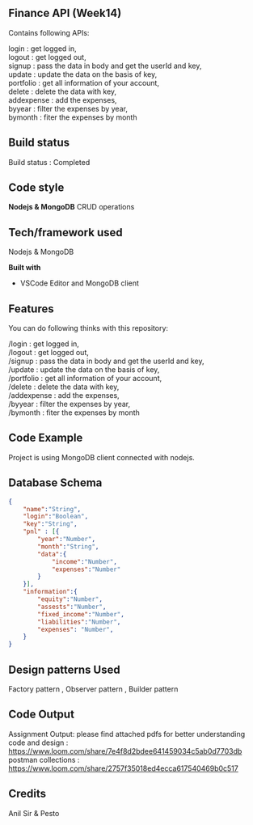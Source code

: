 ## Finance API (Week14)
Contains following APIs:

login : get logged in,  
logout : get logged out,  
signup : pass the data in body and get the userId and key,  
update : update the data on the basis of key,  
portfolio : get all information of your account,  
delete : delete the data with key,  
addexpense : add the expenses,  
byyear : filter the expenses by year,  
bymonth : fiter the expenses by month  


## Build status

Build status : Completed

## Code style

**Nodejs & MongoDB**
	CRUD operations

## Tech/framework used

Nodejs & MongoDB

**Built with**

-   VSCode Editor and MongoDB client

## Features

You can do following thinks with this repository:

/login : get logged in,  
/logout : get logged out,  
/signup : pass the data in body and get the userId and key,  
/update : update the data on the basis of key,  
/portfolio : get all information of your account,  
/delete : delete the data with key,  
/addexpense : add the expenses,  
/byyear : filter the expenses by year,  
/bymonth : fiter the expenses by month  

## Code Example

Project is using MongoDB client connected with nodejs.

## Database Schema
```json
{
    "name":"String",
    "login":"Boolean",
    "key":"String",
    "pnl" : [{
        "year":"Number",
        "month":"String",
        "data":{
            "income":"Number",
            "expenses":"Number"
        }
    }],
    "information":{
	    "equity":"Number",
	    "assests":"Number",
	    "fixed_income":"Number",
	    "liabilities":"Number",
	    "expenses": "Number",
	}
}

```

## Design patterns Used
Factory pattern , Observer pattern , Builder pattern


## Code Output

Assignment Output:
please find attached pdfs for better understanding 
code and design : https://www.loom.com/share/7e4f8d2bdee641459034c5ab0d7703db
postman collections : https://www.loom.com/share/2757f35018ed4ecca617540469b0c517





## Credits

Anil Sir & Pesto


